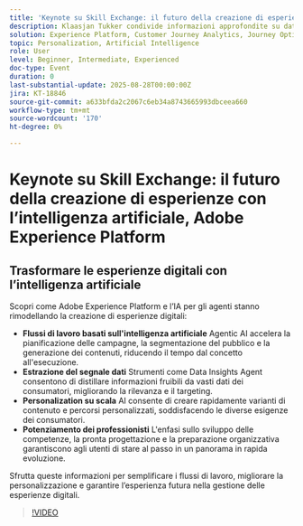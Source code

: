 ```yaml
---
title: 'Keynote su Skill Exchange: il futuro della creazione di esperienze con l’intelligenza artificiale, Adobe Experience Platform'
description: Klaasjan Tukker condivide informazioni approfondite su dati, personalizzazione, preparazione organizzativa e il ruolo degli assistenti di intelligenza artificiale nell’accelerare la creazione di esperienze. Scopri come i professionisti possono padroneggiare il prompting, sfruttare l’orchestrazione degli agenti e acquisire nuove competenze per restare al passo con i tempi.
solution: Experience Platform, Customer Journey Analytics, Journey Optimizer, Real-Time Customer Data Platform
topic: Personalization, Artificial Intelligence
role: User
level: Beginner, Intermediate, Experienced
doc-type: Event
duration: 0
last-substantial-update: 2025-08-28T00:00:00Z
jira: KT-18846
source-git-commit: a633bfda2c2067c6eb34a8743665993dbceea660
workflow-type: tm+mt
source-wordcount: '170'
ht-degree: 0%

---
```



# Keynote su Skill Exchange: il futuro della creazione di esperienze con l’intelligenza artificiale, Adobe Experience Platform

## Trasformare le esperienze digitali con l’intelligenza artificiale

Scopri come Adobe Experience Platform e l’IA per gli agenti stanno rimodellando la creazione di esperienze digitali:

* **Flussi di lavoro basati sull&#39;intelligenza artificiale** Agentic AI accelera la pianificazione delle campagne, la segmentazione del pubblico e la generazione dei contenuti, riducendo il tempo dal concetto all&#39;esecuzione.
* **Estrazione del segnale dati** Strumenti come Data Insights Agent consentono di distillare informazioni fruibili da vasti dati dei consumatori, migliorando la rilevanza e il targeting.
* **Personalization su scala** AI consente di creare rapidamente varianti di contenuto e percorsi personalizzati, soddisfacendo le diverse esigenze dei consumatori.
* **Potenziamento dei professionisti** L&#39;enfasi sullo sviluppo delle competenze, la pronta progettazione e la preparazione organizzativa garantiscono agli utenti di stare al passo in un panorama in rapida evoluzione.

Sfrutta queste informazioni per semplificare i flussi di lavoro, migliorare la personalizzazione e garantire l’esperienza futura nella gestione delle esperienze digitali.


>[!VIDEO](https://video.tv.adobe.com/v/3471327/?learn=on&enablevpops)